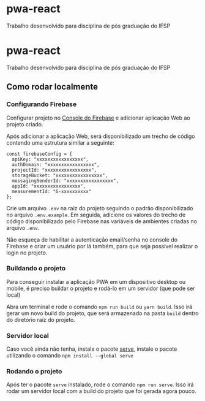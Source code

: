 # pwa-react
Trabalho desenvolvido para disciplina de pós graduação do IFSP


##
# pwa-react
Trabalho desenvolvido para disciplina de pós graduação do IFSP

## Como rodar localmente

### Configurando Firebase

Configurar projeto no [Console do Firebase](https://console.firebase.google.com/) e adicionar aplicação Web ao projeto criado.

Após adicionar a aplicação Web, será disponibilizado um trecho de código contendo uma estrutura similar a seguinte:

    const firebaseConfig = {
      apiKey: "xxxxxxxxxxxxxxxxx",
      authDomain: "xxxxxxxxxxxxxxxxx",
      projectId: "xxxxxxxxxxxxxxxxx",
      storageBucket: "xxxxxxxxxxxxxxxxx",
      messagingSenderId: "xxxxxxxxxxxxxxxxx",
      appId: "xxxxxxxxxxxxxxxxx",
      measurementId: "G-xxxxxxxxxx"
    };

Crie um arquivo `.env` na raíz do projeto seguindo o padrão disponibilizado no arquivo `.env.example`. Em seguida, adicione os valores do trecho de código disponibilizado pelo Firebase nas variáveis de ambientes criadas no arquivo `.env`.

Não esqueça de habilitar a autenticação email/senha no console do Firebase e criar um usuário por lá também, para que seja possível realizar o login no projeto.

### Buildando o projeto

Para conseguir instalar a aplicação PWA em um dispositivo desktop ou mobile, é preciso buildar o projeto e rodá-lo em um servidor (que pode ser local)

Abra um terminal e rode o comando `npm run build` ou `yarn build`. Isso irá gerar um novo build do projeto, que será armazenado na pasta `build` dentro do diretório raíz do projeto.

### Servidor local
Caso você ainda não tenha, instale o pacote [serve](https://github.com/vercel/serve), instale o pacote utilizando o comando `npm install --global serve`

### Rodando o projeto
Após ter o pacote `serve` instalado, rode o comando `npm run serve`. Isso irá rodar um servidor local com a build do projeto que foi gerada agora pouco.
